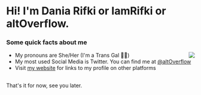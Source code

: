 # Hi! I'm Dania Rifki or IamRifki or altOverflow. 

### Some quick facts about me
<img src="https://github-readme-stats.vercel.app/api/top-langs/?username=iamrifki&layout=compact" align="right">

- My pronouns are She/Her (I'm a Trans Gal 🏳️‍⚧️)
- My most used Social Media is Twitter. You can find me at [@altOverflow](https://twitter.com/altOverflow)
- Visit [my website](http://iamrifki.github.io/) for links to my profile on other platforms

##
That's it for now, see you later.
